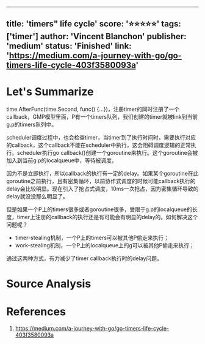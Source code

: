 
---
title: 'timers" life cycle'
score: '⭐️⭐️⭐️⭐️⭐️'
tags: ['timer']
author: 'Vincent Blanchon'
publisher: 'medium'
status: 'Finished'
link: 'https://medium.com/a-journey-with-go/go-timers-life-cycle-403f3580093a'
---

# Let's Summarize

time.AfterFunc(time.Second, func() {...})，注册timer的同时注册了一个callback，GMP模型里面，P有一个timers队列，我们创建的timer就被link到当前g.p的timers队列中。

scheduler调度过程中，也会检查timer，当timer到了执行时间时，需要执行对应的callback，这个callback不能在scheduler中执行，这会阻碍调度逻辑的正常执行。scheduler执行go callback()创建一个goroutine来执行。这个goroutine会被加入到当前g.p的localqueue中，等待被调度。

因为不是立即执行，所以callback的执行有一定的delay。如果某个goroutine在此goroutine之前执行，且有密集循环，以前协作式调度的时候可能callback执行的delay会比较明显。现在引入了抢占式调度，10ms一次抢占，因为密集循环导致的delay就没没那么明显了。

但是如果一个P上的timers很多或者goroutine很多，受限于g.p的localqueue的长度，timer上注册的callback的执行还是有可能会有明显的delay的。如何解决这个问题呢？
- timer-stealing机制，一个P上的timers可以被其他P偷走来执行；
- work-stealing机制，一个P上的localqueue上的g可以被其他P偷走来执行；

通过这两种方式，有力减少了timer callback执行时的delay问题。

# Source Analysis



# References
1. https://medium.com/a-journey-with-go/go-timers-life-cycle-403f3580093a
